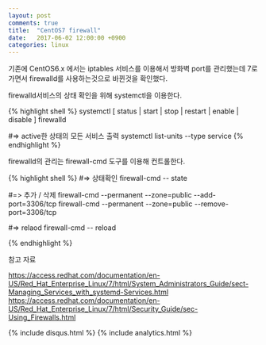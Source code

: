 ```yaml
---
layout: post
comments: true
title:  "CentOS7 firewall"
date:   2017-06-02 12:00:00 +0900
categories: linux
---
```


기존에 CentOS6.x 에서는 iptables 서비스를 이용해서 방화벽 port를 관리했는데 7로 가면서
firewalld를 사용하는것으로 바뀐것을 확인했다.

firewalld서비스의 상태 확인을 위해 systemctl을 이용한다.

{% highlight shell %}
systemctl [ status | start | stop | restart | enable | disable ] firewalld

#=> active한 상태의 모든 서비스 출력
systemctl list-units --type service
{% endhighlight %}

firewalld의 관리는 firewall-cmd 도구를 이용해 컨트롤한다.

{% highlight shell %}
#=> 상태확인
firewall-cmd -- state

#=> 추가 / 삭제
firewall-cmd --permanent --zone=public --add-port=3306/tcp
firewall-cmd --permanent --zone=public --remove-port=3306/tcp

#=> relaod
firewall-cmd -- reload

{% endhighlight %}

참고 자료

<https://access.redhat.com/documentation/en-US/Red_Hat_Enterprise_Linux/7/html/System_Administrators_Guide/sect-Managing_Services_with_systemd-Services.html>
<https://access.redhat.com/documentation/en-US/Red_Hat_Enterprise_Linux/7/html/Security_Guide/sec-Using_Firewalls.html>

{% include disqus.html %}
{% include analytics.html %}
